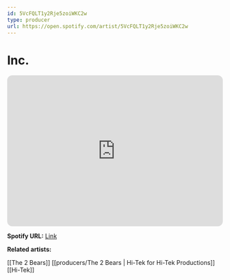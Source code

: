 ```yaml
---
id: 5VcFQLT1y2Rje5zoiWKC2w
type: producer
url: https://open.spotify.com/artist/5VcFQLT1y2Rje5zoiWKC2w
---
```

# Inc.

<iframe style="border-radius:12px" src="https://open.spotify.com/embed/artist/5VcFQLT1y2Rje5zoiWKC2w" width="100%" height="352" frameBorder="0" allowfullscreen="" allow="autoplay; clipboard-write; encrypted-media; fullscreen; picture-in-picture" loading="lazy"></iframe>

**Spotify URL:** [Link](https://open.spotify.com/artist/5VcFQLT1y2Rje5zoiWKC2w)

**Related artists:**

[[The 2 Bears]]
[[producers/The 2 Bears | Hi-Tek for Hi-Tek Productions]]
[[Hi-Tek]]
